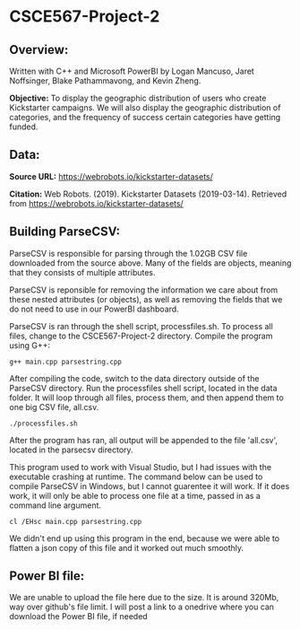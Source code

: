# CSCE567-Project-2
Overview:
-----------------------------------------------------------------------------

Written with C++ and Microsoft PowerBI by Logan Mancuso, Jaret Noffsinger, Blake Pathammavong, and Kevin Zheng.

**Objective:** To display the geographic distribution of users who create Kickstarter campaigns. We will also display the geographic distribution of categories, and the frequency of success certain categories have getting funded. 

Data:
-----------------------------------------------------------------------------
**Source URL:** https://webrobots.io/kickstarter-datasets/

**Citation:** Web Robots. (2019). Kickstarter Datasets (2019-03-14). Retrieved from https://webrobots.io/kickstarter-datasets/

Building ParseCSV:
------------------------------------------------------------------------------
ParseCSV is responsible for parsing through the 1.02GB CSV file downloaded from the source above. Many of the fields are objects, meaning that they consists of multiple attributes.

ParseCSV is reponsible for removing the information we care about from these nested attributes (or objects), as well as removing the fields that we do not need to use in our PowerBI dashboard.

ParseCSV is ran through the shell script, processfiles.sh. To process all files, change to the CSCE567-Project-2 directory. Compile the program using G++:

```
g++ main.cpp parsestring.cpp
```

After compiling the code, switch to the data directory outside of the ParseCSV directory. Run the processfiles shell script, located in the data folder. It will loop through all files, process them, and then append them to one big CSV file, all.csv.

```
./processfiles.sh
```

After the program has ran, all output will be appended to the file 'all.csv', located in the parsecsv directory.

This program used to work with Visual Studio, but I had issues with the executable crashing at runtime. The command below can be used to compile ParseCSV in Windows, but I cannot guarentee it will work. If it does work, it will only be able to process one file at a time, passed in as a command line argument. 

```
cl /EHsc main.cpp parsestring.cpp
```

We didn't end up using this program in the end, because we were able to flatten a json copy of this file and it worked out much smoothly.

Power BI file:
----------------------------------------------------------------------------------

We are unable to upload the file here due to the size. It is around 320Mb, way over github's file limit. I will post a link to a onedrive where you can download the Power BI file, if needed
